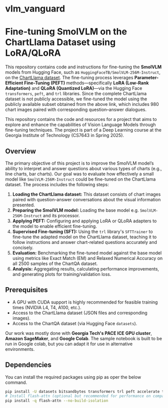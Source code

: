 # vlm_vanguard
# Fine-tuning SmolVLM on the ChartLlama Dataset using LoRA/QLoRA

This repository contains code and instructions for fine-tuning the **SmolVLM** models from Hugging Face, such as `HuggingFaceTB/SmolVLM-256M-Instruct`, on the [ChartLlama dataset](https://huggingface.co/datasets/listen2you002/ChartLlama-Dataset/tree/main). The fine-tuning process leverages **Parameter-Efficient Fine-Tuning (PEFT)** methods—specifically **LoRA (Low-Rank Adaptation)** and **QLoRA (Quantized LoRA)**—via the Hugging Face `transformers`, `peft`, and `trl` libraries. Since the complete ChartLlama dataset is not publicly accessible, we fine-tuned the model using the publicly available subset obtained from the above link, which includes 980 chart images paired with corresponding question–answer dialogues.

This repository contains the code and resources for a project that aims to explore and enhance the capabilities of Vision Language Models through fine-tuning techniques. The project is part of a Deep Learning course at the Georgia Institute of Technology (CS7643 in Spring 2025). 

## Overview

The primary objective of this project is to improve the SmolVLM model’s ability to interpret and answer questions about various types of charts (e.g., line charts, bar charts). Our goal was to evaluate how effectively a small model like `SmolVLM-256M-Instruct` could be fine-tuned on the ChartLlama dataset. The process includes the following steps:

1.  **Loading the ChartLlama dataset:** This dataset consists of chart images paired with question-answer conversations about the visual information presented.
2.  **Preparing the SmolVLM model:** Loading the base model e.g. `SmolVLM-256M-Instruct` and its processor.
3.  **Applying PEFT:** Configuring and applying LoRA or QLoRA adapters to the model to enable efficient fine-tuning.
4.  **Supervised Fine-tuning (SFT):** Using the `trl` library's `SFTTrainer` to fine-tune the adapted model on the ChartLlama dataset, teaching it to follow instructions and answer chart-related questions accurately and concisely.
5. **Evaluation:** Benchmarking the fine-tuned model against the base model using metrics like Exact Match (EM) and Relaxed Numerical Accuracy on all 2500 samples of the ChartQA dataset.
6.  **Analysis:** Aggregating results, calculating performance improvements, and generating plots for training/validation loss.

## Prerequisites

*   A GPU with CUDA support is highly recommended for feasible training times (NVIDIA L4, T4, A100, etc.).
*   Access to the ChartLlama dataset (JSON files and corresponding images).
*   Access to the ChartQA dataset (via Hugging Face `datasets`).

Our work was mostly done with **Georgia Tech's PACE ICE GPU cluster**, **Amazon SageMaker**, and **Google Colab**. The sample notebook is built to be run in Google colab, but you can adapt it for use in alternative environments.

## Dependencies

You can install the required packages using pip as oper the below command.

```bash
pip install -U datasets bitsandbytes transformers trl peft accelerate torch wandb word2number Pillow pandas matplotlib seaborn scikit-learn Jinja2
# Install flash-attn (optional but recommended for performance on compatible GPUs)
pip install -q flash-attn --no-build-isolation
```